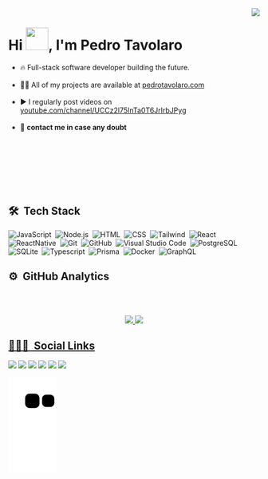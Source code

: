 
<img align="right" height="450em" src="https://raw.githubusercontent.com/gist/PedroTavolaro/b484c57b9ee89ccdcb3e06d0c2c5f18c/raw/c46e94a8a18dc1d6695105046ed57863bd5a4059/githubcard.svg"/>
<h1 align="left">Hi <img src="https://raw.githubusercontent.com/kaueMarques/kaueMarques/master/hi.gif" width="45px" height="45px">, I'm Pedro Tavolaro</h1>



- 🔥 Full-stack software developer building the future. 
<br><br>
- 👨‍💻 All of my projects are available at [pedrotavolaro.com](https://www.pedrotavolaro.com)
<br><br>
- ▶️ I regularly post videos on [youtube.com/channel/UCCz2l75InTa0T6JrIrbJPyg](https://youtube.com/channel/UCCz2l75InTa0T6JrIrbJPyg)
<br><br>
- 💬 **contact me in case any doubt**

<br><br>
<br><br>
<br><br>



## 🛠 &nbsp;Tech Stack

![JavaScript](https://img.shields.io/badge/-JavaScript-05122A?style=flat&logo=javascript)&nbsp;
![Node.js](https://img.shields.io/badge/-Node.js-05122A?style=flat&logo=node.js)&nbsp;
![HTML](https://img.shields.io/badge/-HTML-05122A?style=flat&logo=HTML5)&nbsp;
![CSS](https://img.shields.io/badge/-CSS-05122A?style=flat&logo=CSS3&logoColor=1572B6)&nbsp;
![Tailwind](https://img.shields.io/badge/-Tailwind-05122A?style=flat&logo=tailwind)&nbsp;
![React](https://img.shields.io/badge/-React-05122A?style=flat&logo=react)&nbsp;
![ReactNative](https://img.shields.io/badge/-ReactNative-05122A?style=flat&logo=react)&nbsp;
![Git](https://img.shields.io/badge/-Git-05122A?style=flat&logo=git)&nbsp;
![GitHub](https://img.shields.io/badge/-GitHub-05122A?style=flat&logo=github)&nbsp;
![Visual Studio Code](https://img.shields.io/badge/-Visual%20Studio%20Code-05122A?style=flat&logo=visual-studio-code&logoColor=007ACC)&nbsp;
![PostgreSQL](https://img.shields.io/badge/-PostgreSQL-05122A?style=flat&logo=postgresql)&nbsp;
![SQLite](https://img.shields.io/badge/-SQLite-05122A?style=flat&logo=sqlite)&nbsp;
![Typescript](https://img.shields.io/badge/-TypeScript-05122A?style=flat&logo=typescript)&nbsp;
![Prisma](https://img.shields.io/badge/-Prisma-05122A?style=flat&logo=prisma)&nbsp;
![Docker](https://img.shields.io/badge/-Docker-05122A?style=flat&logo=docker)&nbsp;
![GraphQL](https://img.shields.io/badge/-GraphQL-05122A?style=flat&logo=graphql)&nbsp;




## ⚙️ &nbsp;GitHub Analytics

<br><br>
<div align="center">
  <a href="https://github.com/PedroTavolaro">
  <img height="180em" src="https://github-readme-stats.vercel.app/api?username=pedrotavolaro&show_icons=true&theme=dracula&include_all_commits=true&count_private=true"/>
  <img height="180em" src="https://github-readme-stats.vercel.app/api/top-langs/?username=pedrotavolaro&layout=compact&langs_count=7&theme=dracula"/>
</div>

## 👨🏽‍🦲 &nbsp;Social Links

 <a href="https://youtube.com/channel/UCCz2l75InTa0T6JrIrbJPyg" target="_blank"><img src="https://img.shields.io/badge/YouTube-FF0000?style=for-the-badge&logo=youtube&logoColor=white" target="_blank"></a>
  <a href="https://www.instagram.com/pedro_tavolaro.developer/" target="_blank"><img src="https://img.shields.io/badge/-Instagram-%23E4405F?style=for-the-badge&logo=instagram&logoColor=white" target="_blank"></a>
 	<a href="https://www.twitch.tv/pedro_tavolaro" target="_blank"><img src="https://img.shields.io/badge/Twitch-9146FF?style=for-the-badge&logo=twitch&logoColor=white" target="_blank"></a>
 <a href="https://discord.gg/Jqf26WYn" target="_blank"><img src="https://img.shields.io/badge/Discord-7289DA?style=for-the-badge&logo=discord&logoColor=white" target="_blank"></a> 
  <a href = "mailto:phtc-pedro@hotmail.com"><img src="https://img.shields.io/badge/-Hotmail-%23333?style=for-the-badge&logo=microsoft-outlook" target="_blank"></a>
  <a href="https://www.linkedin.com/in/pedrotavolaro/" target="_blank"><img src="https://img.shields.io/badge/-LinkedIn-%230077B5?style=for-the-badge&logo=linkedin&logoColor=white" target="_blank"></a> 
 

 ![Snake animation](https://github.com/rafaballerini/rafaballerini/blob/output/github-contribution-grid-snake.svg)
